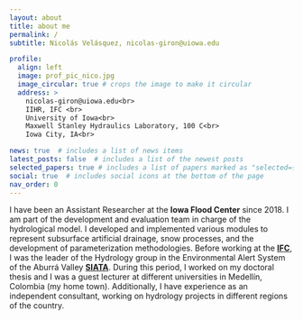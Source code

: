 ```yaml
---
layout: about
title: about me
permalink: /
subtitle: Nicolás Velásquez, nicolas-giron@uiowa.edu

profile:
  align: left
  image: prof_pic_nico.jpg
  image_circular: true # crops the image to make it circular
  address: >
    nicolas-giron@uiowa.edu<br>
    IIHR, IFC <br> 
    University of Iowa<br>
    Maxwell Stanley Hydraulics Laboratory, 100 C<br>
    Iowa City, IA<br>

news: true  # includes a list of news items
latest_posts: false  # includes a list of the newest posts
selected_papers: true # includes a list of papers marked as "selected={true}"
social: true  # includes social icons at the bottom of the page
nav_order: 0
---
```


I have been an Assistant Researcher at the **Iowa Flood Center** since 2018. I am part of the development and evaluation team in charge of the hydrological model. I developed and implemented various modules to represent subsurface artificial drainage, snow processes, and the development of parameterization methodologies. Before working at the [**IFC**](https://iowafloodcenter.uiowa.edu/), I was the leader of the Hydrology group in the Environmental Alert System of the Aburrá Valley [**SIATA**](https://siata.gov.co/siata_nuevo/). During this period, I worked on my doctoral thesis and I was a guest lecturer at different universities in Medellín, Colombia (my home town). Additionally, I have experience as an independent consultant, working on hydrology projects in different regions of the country.
